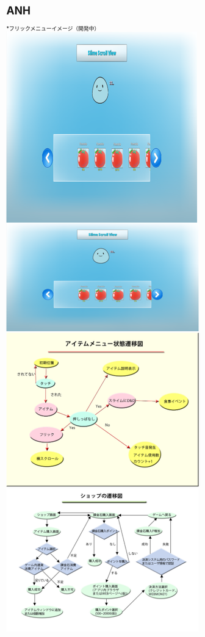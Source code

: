 ANH
===
*フリックメニューイメージ（開発中）
<a href="url"><img src="https://github.com/athenaeum-school/ANH/blob/Nadd3564/ItemWindow.png" align="left" height="500" width="500" ></a>
![image](ItemWindow.png)
![image](資料画像/アイテムウィンドウ遷移図.jpg)
![image](資料画像/ショップ遷移図.jpg)
